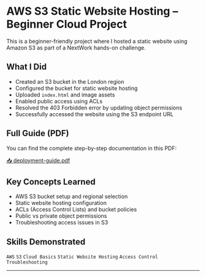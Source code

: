 # AWS S3 Static Website Hosting – Beginner Cloud Project

This is a beginner-friendly project where I hosted a static website using Amazon S3 as part of a NextWork hands-on challenge.

##  What I Did

- Created an S3 bucket in the London region
- Configured the bucket for static website hosting
- Uploaded `index.html` and image assets
- Enabled public access using ACLs
- Resolved the 403 Forbidden error by updating object permissions
- Successfully accessed the website using the S3 endpoint URL

##  Full Guide (PDF)

You can find the complete step-by-step documentation in this PDF:

[📥 deployment-guide.pdf](./deployment-guide.pdf)

## Key Concepts Learned

- AWS S3 bucket setup and regional selection
- Static website hosting configuration
- ACLs (Access Control Lists) and bucket policies
- Public vs private object permissions
- Troubleshooting access issues in S3

## Skills Demonstrated

`AWS` `S3` `Cloud Basics` `Static Website Hosting` `Access Control` `Troubleshooting`

---
